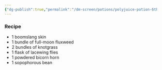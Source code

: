 ```yaml
---
{"dg-publish":true,"permalink":"/dm-screen/potions/polyjuice-potion-6th/"}
---
```


### Recipe
* 1 boomslang skin
* 1 bundle of full-moon fluxweed
* 2 bundles of knotgrass
* 1 flask of lacewing flies
* 1 powdered bicorn horn
* 1 sopophorous bean